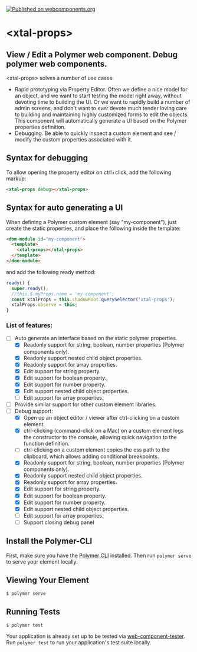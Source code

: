 [![Published on webcomponents.org](https://img.shields.io/badge/webcomponents.org-published-blue.svg)](https://www.webcomponents.org/element/bahrus/xtal-props)
# \<xtal-props\>

## View / Edit a Polymer web component.  Debug polymer web components.

\<xtal-props\> solves a number of use cases:

* Rapid prototyping via Property Editor.  Often we define a nice model for an object, and we want to start testing the model right away, without devoting time to building the UI.  Or we want to rapidly build a number of admin screens, and don't want to *ever* devote much tender loving care to building and maintaining highly customized forms to edit the objects.  This component will automatically generate a UI based on the Polymer properties definition.
*  Debugging.  Be able to quickly inspect a custom element and see / modify the custom properties associated with it. 

## Syntax for debugging

To allow opening the property editor on ctrl+click, add the following markup:

```html
<xtal-props debug></xtal-props>
```

## Syntax for auto generating a UI 

When defining a Polymer custom element (say "my-component"),  just create the static properties, and place the following inside the template:

```html
<dom-module id="my-component">
  <template>
    <xtal-props></xtal-props>
  </template>
</dom-module>
```

and add the following ready method:

```JavaScript
ready() {
  super.ready();
  //this.$.myProps.name = 'my-component';
  const xtalProps = this.shadowRoot.querySelector('xtal-props');
  xtalProps.observe = this;
}
```

### List of features:

- [ ] Auto generate an interface based on the static polymer properties.
  - [x] Readonly support for string, boolean, number properties (Polymer components only).
  - [x] Readonly support nested child object properties.
  - [x] Readonly support for array properties.
  - [x] Edit support for string property.
  - [x] Edit support for  boolean property., 
  - [x] Edit support for number property.
  - [x] Edit support nested child object properties.
  - [ ] Edit support for array properties.
- [ ] Provide similar support for other custom element libraries.
- [ ] Debug support:
  - [x] Open up an object editor / viewer after ctrl-clicking on a custom element.
  - [x] ctrl-clicking (command-click on a Mac) on a custom element logs the constructor to the console, allowing quick navigation to the function definition.
  - [ ] ctrl-clicking on a custom element copies the css path to the clipboard, which allows adding conditional breakpoints.
  - [x] Readonly support for string, boolean, number properties (Polymer components only).
  - [x] Readonly support nested child object properties.
  - [x] Readonly support for array properties.
  - [x] Edit support for string property.
  - [x] Edit support for boolean property. 
  - [x] Edit support for number property.
  - [x] Edit support nested child object properties.
  - [ ] Edit support for array properties.
  - [ ] Support closing debug panel

## Install the Polymer-CLI

First, make sure you have the [Polymer CLI](https://www.npmjs.com/package/polymer-cli) installed. Then run `polymer serve` to serve your element locally.

## Viewing Your Element

```
$ polymer serve
```

## Running Tests

```
$ polymer test
```

Your application is already set up to be tested via [web-component-tester](https://github.com/Polymer/web-component-tester). Run `polymer test` to run your application's test suite locally.
